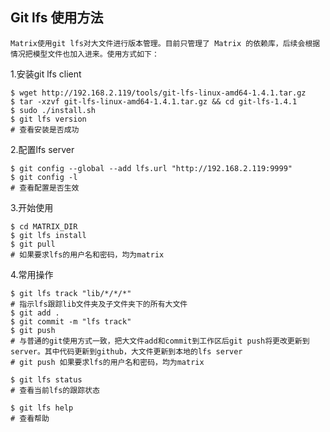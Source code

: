 ## Git lfs 使用方法

```
Matrix使用git lfs对大文件进行版本管理。目前只管理了 Matrix 的依赖库，后续会根据情况把模型文件也加入进来。使用方式如下：
```

1.安装git lfs client

```shell
$ wget http://192.168.2.119/tools/git-lfs-linux-amd64-1.4.1.tar.gz
$ tar -xzvf git-lfs-linux-amd64-1.4.1.tar.gz && cd git-lfs-1.4.1
$ sudo ./install.sh
$ git lfs version
# 查看安装是否成功
```

2.配置lfs server

```shell
$ git config --global --add lfs.url "http://192.168.2.119:9999"
$ git config -l
# 查看配置是否生效
```

3.开始使用

```shell
$ cd MATRIX_DIR
$ git lfs install
$ git pull
# 如果要求lfs的用户名和密码，均为matrix
```

4.常用操作

```shell
$ git lfs track "lib/*/*/*"
# 指示lfs跟踪lib文件夹及子文件夹下的所有大文件
$ git add .
$ git commit -m "lfs track"
$ git push
# 与普通的git使用方式一致，把大文件add和commit到工作区后git push将更改更新到server。其中代码更新到github，大文件更新到本地的lfs server
# git push 如果要求lfs的用户名和密码，均为matrix

$ git lfs status
# 查看当前lfs的跟踪状态

$ git lfs help
# 查看帮助
```